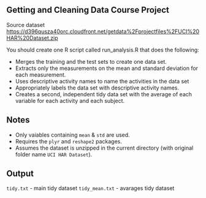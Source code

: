 ## Getting and Cleaning Data Course Project

Source dataset https://d396qusza40orc.cloudfront.net/getdata%2Fprojectfiles%2FUCI%20HAR%20Dataset.zip

You should create one R script called run_analysis.R that does the following:
* Merges the training and the test sets to create one data set.
* Extracts only the measurements on the mean and standard deviation for each measurement.
* Uses descriptive activity names to name the activities in the data set
* Appropriately labels the data set with descriptive activity names.
* Creates a second, independent tidy data set with the average of each variable for each activity and each subject.

## Notes

*  Only vaiables containing ```mean``` & ```std``` are used.
*  Requires the ```plyr``` and ```reshape2``` packages.
*  Assumes the dataset is unzipped in the current directory (with original folder name ```UCI HAR Dataset```).


## Output

```tidy.txt``` - main tidy dataset
```tidy_mean.txt``` - avarages tidy dataset
